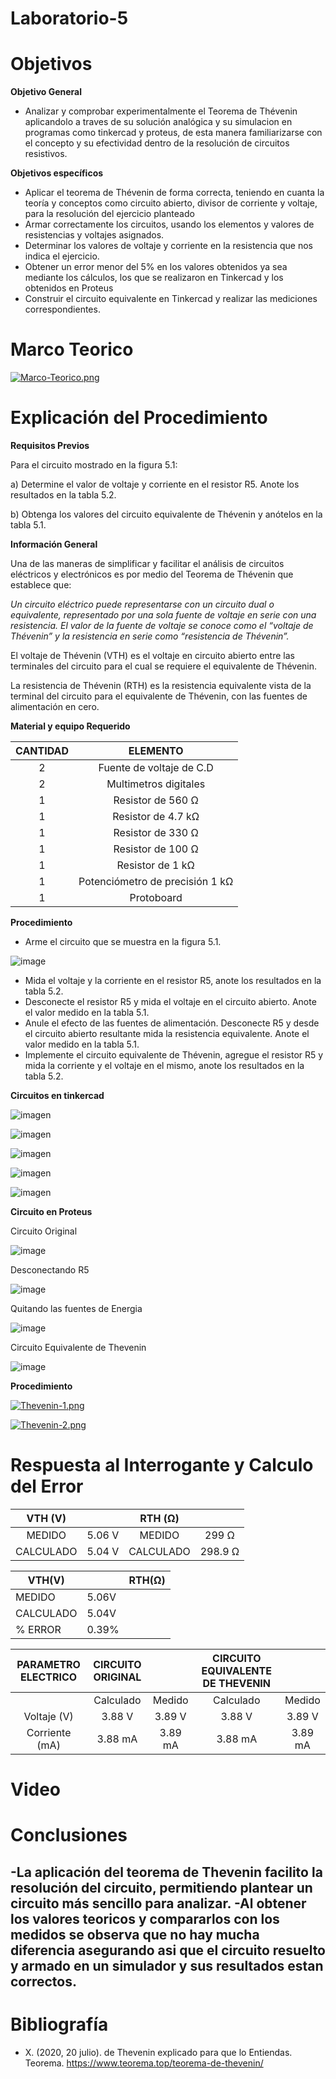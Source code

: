 # Laboratorio-5
 
 # Objetivos
 
 **Objetivo General**
 
 - Analizar y comprobar experimentalmente el Teorema de Thévenin aplicandolo a traves de su solución analógica y su simulacion en programas como tinkercad y proteus, de esta manera familiarizarse con el concepto y su efectividad dentro de la resolución de circuitos resistivos. 
 
 **Objetivos específicos**
 
-	Aplicar el teorema de Thévenin de forma correcta, teniendo en cuanta la teoría y conceptos como circuito abierto, divisor de corriente y voltaje, para la resolución del ejercicio planteado
-	Armar correctamente los circuitos, usando los elementos y valores de resistencias y voltajes asignados.
-	Determinar los valores de voltaje y corriente en la resistencia que nos indica el ejercicio.
-	Obtener un error menor del 5% en los valores obtenidos ya sea mediante los cálculos, los que se realizaron en Tinkercad y los obtenidos en Proteus
-	Construir el circuito equivalente en Tinkercad y realizar las mediciones correspondientes.

# Marco Teorico

[![Marco-Teorico.png](https://i.postimg.cc/7ZB1n9TN/Marco-Teorico.png)](https://postimg.cc/tsxVXhk1)


# Explicación del Procedimiento

**Requisitos Previos**

Para el circuito mostrado en la figura 5.1:

a) Determine el valor de voltaje y corriente en el resistor R5. Anote los resultados en la tabla 5.2.

b) Obtenga los valores del circuito equivalente de Thévenin y anótelos en la tabla 5.1.

**Información General**

Una de las maneras de simplificar y facilitar el análisis de circuitos eléctricos y
electrónicos es por medio del Teorema de Thévenin que establece que:

*Un circuito eléctrico puede representarse con un circuito dual o equivalente,
representado por una sola fuente de voltaje en serie con una resistencia. El valor de la
fuente de voltaje se conoce como el “voltaje de Thévenin” y la resistencia en serie como
“resistencia de Thévenin”.*

El voltaje de Thévenin (VTH) es el voltaje en circuito abierto entre las terminales
del circuito para el cual se requiere el equivalente de Thévenin.

La resistencia de Thévenin (RTH) es la resistencia equivalente vista de la terminal
del circuito para el equivalente de Thévenin, con las fuentes de alimentación en cero.

**Material y equipo Requerido**

|**CANTIDAD**| **ELEMENTO**|
|:---: | :---: |
| 2 | Fuente de voltaje de C.D |
| 2 | Multimetros digitales |
| 1 | Resistor de 560 Ω |
| 1 | Resistor de 4.7 kΩ |
| 1 | Resistor de 330 Ω |
| 1 | Resistor de 100 Ω |
| 1 | Resistor de 1 kΩ |
| 1 | Potenciómetro de precisión 1 kΩ |
| 1 | Protoboard |

**Procedimiento**

- Arme el circuito que se muestra en la figura 5.1.

![image](https://user-images.githubusercontent.com/93739242/148700128-52db4d71-8270-414d-910b-c1f4a5849941.png)

- Mida el voltaje y la corriente en el resistor R5, anote los resultados en la tabla 5.2.
- Desconecte el resistor R5 y mida el voltaje en el circuito abierto. Anote el valor
medido en la tabla 5.1.
- Anule el efecto de las fuentes de alimentación. Desconecte R5 y desde el circuito
abierto resultante mida la resistencia equivalente. Anote el valor medido en la tabla 5.1.
- Implemente el circuito equivalente de Thévenin, agregue el resistor R5 y mida la
corriente y el voltaje en el mismo, anote los resultados en la tabla 5.2.

**Circuitos en tinkercad**

![imagen](https://user-images.githubusercontent.com/93798427/148468323-1e560e00-3558-4d92-90cc-1e5c8b4a1ad9.png)

![imagen](https://user-images.githubusercontent.com/93798427/148468337-c7409736-feae-4707-a982-b3b4cb643167.png)

![imagen](https://user-images.githubusercontent.com/93798427/148468359-79ff894a-5b1b-453b-98a8-c6763d0a8bce.png)

![imagen](https://user-images.githubusercontent.com/93798427/148468378-d0136f9e-dc57-4dc4-8e8a-a638349cdbbf.png)

![imagen](https://user-images.githubusercontent.com/93798427/148468395-148b6659-5f4c-4c21-a9e4-82e8b4f96aab.png)

**Circuito en Proteus**

Circuito Original

![image](https://user-images.githubusercontent.com/93739242/148840406-223f5137-1635-41eb-a0ed-b51f04bbb54f.png)

Desconectando R5

![image](https://user-images.githubusercontent.com/93739242/148840508-d06aa658-498e-4e49-b707-78a2c258d003.png)

Quitando las fuentes de Energia

![image](https://user-images.githubusercontent.com/93739242/148840632-76e400b8-cfd8-428a-aa8b-74cb9d4e89e4.png)

Circuito Equivalente de Thevenin

![image](https://user-images.githubusercontent.com/93739242/148840943-90dffb3e-f689-40ac-94b0-d608acb34677.png)



**Procedimiento** 

[![Thevenin-1.png](https://i.postimg.cc/v861mmD8/Thevenin-1.png)](https://postimg.cc/t7pRSph8)

[![Thevenin-2.png](https://i.postimg.cc/fRgZXxgG/Thevenin-2.png)](https://postimg.cc/Hr5f17mz)

# Respuesta al Interrogante y Calculo del Error

|**VTH (V)**|  | **RTH (Ω)**| |
|:---: | :---: |:---: | :---: |
| MEDIDO |    5.06 V      |  MEDIDO  |  299 Ω  |
| CALCULADO |   5.04 V   |  CALCULADO  |  298.9 Ω   |


| **VTH(V)** |  | **RTH(Ω)**|
| ------------- | ------------- | ------------- | 
| MEDIDO | 5.06V |  | MEDIDO | 299 |
| CALCULADO | 5.04V |  | CALCULADO | 298.09 |
| % ERROR |  0.39% |  | %ERROR | 0.03% |




| **PARAMETRO ELECTRICO** |**CIRCUITO ORIGINAL**|  | **CIRCUITO EQUIVALENTE DE THEVENIN**| |
|:---: | :---: |:---: | :---: | :---: |
| | Calculado  |    Medido      |  Calculado  |  Medido  |
| Voltaje (V) | 3.88 V |     3.89 V     |  3.88 V  |  3.89 V  |
| Corriente (mA) | 3.88 mA |   3.89 mA   |  3.88 mA  |  3.89 mA   |


# Video



# Conclusiones

-La aplicación del teorema de Thevenin facilito la resolución del circuito, permitiendo plantear un circuito más sencillo para analizar. 
-Al obtener los valores teoricos y compararlos con los medidos se observa que no hay mucha diferencia asegurando asi que el circuito resuelto y armado en un simulador y sus resultados estan correctos.
-


# Bibliografía

- X. (2020, 20 julio). de Thevenin explicado para que lo Entiendas. Teorema. https://www.teorema.top/teorema-de-thevenin/


